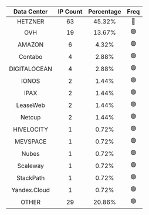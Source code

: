 | Data Center | IP Count | Percentage | Freq |
|:------------:|:--------:|:-----------:|:-----:|
| HETZNER | 63 | 45.32% | 🔴 |
| OVH | 19 | 13.67% | 🟢 |
| AMAZON | 6 | 4.32% | 🟢 |
| Contabo | 4 | 2.88% | 🟢 |
| DIGITALOCEAN | 4 | 2.88% | 🟢 |
| IONOS | 2 | 1.44% | 🟢 |
| IPAX | 2 | 1.44% | 🟢 |
| LeaseWeb | 2 | 1.44% | 🟢 |
| Netcup | 2 | 1.44% | 🟢 |
| HIVELOCITY | 1 | 0.72% | 🟢 |
| MEVSPACE | 1 | 0.72% | 🟢 |
| Nubes | 1 | 0.72% | 🟢 |
| Scaleway | 1 | 0.72% | 🟢 |
| StackPath | 1 | 0.72% | 🟢 |
| Yandex.Cloud | 1 | 0.72% | 🟢 |
| OTHER | 29 | 20.86% | 🟢 |